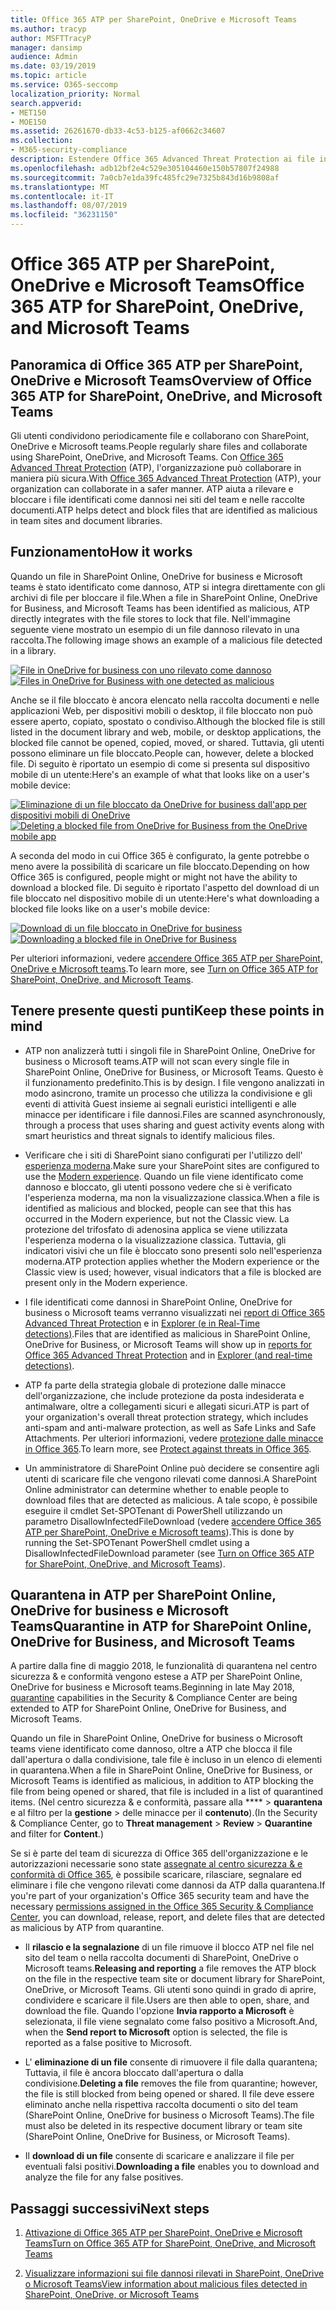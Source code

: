 ```yaml
---
title: Office 365 ATP per SharePoint, OneDrive e Microsoft Teams
ms.author: tracyp
author: MSFTTracyP
manager: dansimp
audience: Admin
ms.date: 03/19/2019
ms.topic: article
ms.service: O365-seccomp
localization_priority: Normal
search.appverid:
- MET150
- MOE150
ms.assetid: 26261670-db33-4c53-b125-af0662c34607
ms.collection:
- M365-security-compliance
description: Estendere Office 365 Advanced Threat Protection ai file in SharePoint Online, OneDrive for business e Microsoft teams per consentire una collaborazione più sicura per l'organizzazione.
ms.openlocfilehash: adb12bf2e4c529e305104460e150b57807f24988
ms.sourcegitcommit: 7a0cb7e1da39fc485fc29e7325b843d16b9808af
ms.translationtype: MT
ms.contentlocale: it-IT
ms.lasthandoff: 08/07/2019
ms.locfileid: "36231150"
---
```

# <a name="office-365-atp-for-sharepoint-onedrive-and-microsoft-teams"></a><span data-ttu-id="6d21a-103">Office 365 ATP per SharePoint, OneDrive e Microsoft Teams</span><span class="sxs-lookup"><span data-stu-id="6d21a-103">Office 365 ATP for SharePoint, OneDrive, and Microsoft Teams</span></span>

## <a name="overview-of-office-365-atp-for-sharepoint-onedrive-and-microsoft-teams"></a><span data-ttu-id="6d21a-104">Panoramica di Office 365 ATP per SharePoint, OneDrive e Microsoft Teams</span><span class="sxs-lookup"><span data-stu-id="6d21a-104">Overview of Office 365 ATP for SharePoint, OneDrive, and Microsoft Teams</span></span>

<span data-ttu-id="6d21a-105">Gli utenti condividono periodicamente file e collaborano con SharePoint, OneDrive e Microsoft teams.</span><span class="sxs-lookup"><span data-stu-id="6d21a-105">People regularly share files and collaborate using SharePoint, OneDrive, and Microsoft Teams.</span></span> <span data-ttu-id="6d21a-106">Con [Office 365 Advanced Threat Protection](office-365-atp.md) (ATP), l'organizzazione può collaborare in maniera più sicura.</span><span class="sxs-lookup"><span data-stu-id="6d21a-106">With [Office 365 Advanced Threat Protection](office-365-atp.md) (ATP), your organization can collaborate in a safer manner.</span></span> <span data-ttu-id="6d21a-107">ATP aiuta a rilevare e bloccare i file identificati come dannosi nei siti del team e nelle raccolte documenti.</span><span class="sxs-lookup"><span data-stu-id="6d21a-107">ATP helps detect and block files that are identified as malicious in team sites and document libraries.</span></span>  
  
## <a name="how-it-works"></a><span data-ttu-id="6d21a-108">Funzionamento</span><span class="sxs-lookup"><span data-stu-id="6d21a-108">How it works</span></span>

<span data-ttu-id="6d21a-109">Quando un file in SharePoint Online, OneDrive for business e Microsoft teams è stato identificato come dannoso, ATP si integra direttamente con gli archivi di file per bloccare il file.</span><span class="sxs-lookup"><span data-stu-id="6d21a-109">When a file in SharePoint Online, OneDrive for Business, and Microsoft Teams has been identified as malicious, ATP directly integrates with the file stores to lock that file.</span></span> <span data-ttu-id="6d21a-110">Nell'immagine seguente viene mostrato un esempio di un file dannoso rilevato in una raccolta.</span><span class="sxs-lookup"><span data-stu-id="6d21a-110">The following image shows an example of a malicious file detected in a library.</span></span>
  
<span data-ttu-id="6d21a-111">[![File in OneDrive for business con uno rilevato come dannoso](media/2bba71cc-7ad1-4799-8b9d-d56f923db3a7.png)](https://support.office.com/article/01e902ad-a903-4e0f-b093-1e1ac0c37ad2)</span><span class="sxs-lookup"><span data-stu-id="6d21a-111">[![Files in OneDrive for Business with one detected as malicious](media/2bba71cc-7ad1-4799-8b9d-d56f923db3a7.png)](https://support.office.com/article/01e902ad-a903-4e0f-b093-1e1ac0c37ad2)</span></span>
  
<span data-ttu-id="6d21a-112">Anche se il file bloccato è ancora elencato nella raccolta documenti e nelle applicazioni Web, per dispositivi mobili o desktop, il file bloccato non può essere aperto, copiato, spostato o condiviso.</span><span class="sxs-lookup"><span data-stu-id="6d21a-112">Although the blocked file is still listed in the document library and web, mobile, or desktop applications, the blocked file cannot be opened, copied, moved, or shared.</span></span> <span data-ttu-id="6d21a-113">Tuttavia, gli utenti possono eliminare un file bloccato.</span><span class="sxs-lookup"><span data-stu-id="6d21a-113">People can, however, delete a blocked file.</span></span> <span data-ttu-id="6d21a-114">Di seguito è riportato un esempio di come si presenta sul dispositivo mobile di un utente:</span><span class="sxs-lookup"><span data-stu-id="6d21a-114">Here's an example of what that looks like on a user's mobile device:</span></span>
  
<span data-ttu-id="6d21a-115">[![Eliminazione di un file bloccato da OneDrive for business dall'app per dispositivi mobili di OneDrive](media/cb1c1705-fd0a-45b8-9a26-c22503011d54.png)](https://support.office.com/article/01e902ad-a903-4e0f-b093-1e1ac0c37ad2)</span><span class="sxs-lookup"><span data-stu-id="6d21a-115">[![Deleting a blocked file from OneDrive for Business from the OneDrive mobile app](media/cb1c1705-fd0a-45b8-9a26-c22503011d54.png)](https://support.office.com/article/01e902ad-a903-4e0f-b093-1e1ac0c37ad2)</span></span>
  
<span data-ttu-id="6d21a-116">A seconda del modo in cui Office 365 è configurato, la gente potrebbe o meno avere la possibilità di scaricare un file bloccato.</span><span class="sxs-lookup"><span data-stu-id="6d21a-116">Depending on how Office 365 is configured, people might or might not have the ability to download a blocked file.</span></span> <span data-ttu-id="6d21a-117">Di seguito è riportato l'aspetto del download di un file bloccato nel dispositivo mobile di un utente:</span><span class="sxs-lookup"><span data-stu-id="6d21a-117">Here's what downloading a blocked file looks like on a user's mobile device:</span></span>
  
<span data-ttu-id="6d21a-118">[![Download di un file bloccato in OneDrive for business](media/be288a82-bdd8-4371-93d8-1783db3b61bc.png)](https://support.office.com/article/01e902ad-a903-4e0f-b093-1e1ac0c37ad2)</span><span class="sxs-lookup"><span data-stu-id="6d21a-118">[![Downloading a blocked file in OneDrive for Business](media/be288a82-bdd8-4371-93d8-1783db3b61bc.png)](https://support.office.com/article/01e902ad-a903-4e0f-b093-1e1ac0c37ad2)</span></span>
  
<span data-ttu-id="6d21a-119">Per ulteriori informazioni, vedere [accendere Office 365 ATP per SharePoint, OneDrive e Microsoft teams](turn-on-atp-for-spo-odb-and-teams.md).</span><span class="sxs-lookup"><span data-stu-id="6d21a-119">To learn more, see [Turn on Office 365 ATP for SharePoint, OneDrive, and Microsoft Teams](turn-on-atp-for-spo-odb-and-teams.md).</span></span>
  
## <a name="keep-these-points-in-mind"></a><span data-ttu-id="6d21a-120">Tenere presente questi punti</span><span class="sxs-lookup"><span data-stu-id="6d21a-120">Keep these points in mind</span></span>

- <span data-ttu-id="6d21a-121">ATP non analizzerà tutti i singoli file in SharePoint Online, OneDrive for business o Microsoft teams.</span><span class="sxs-lookup"><span data-stu-id="6d21a-121">ATP will not scan every single file in SharePoint Online, OneDrive for Business, or Microsoft Teams.</span></span> <span data-ttu-id="6d21a-122">Questo è il funzionamento predefinito.</span><span class="sxs-lookup"><span data-stu-id="6d21a-122">This is by design.</span></span> <span data-ttu-id="6d21a-123">I file vengono analizzati in modo asincrono, tramite un processo che utilizza la condivisione e gli eventi di attività Guest insieme ai segnali euristici intelligenti e alle minacce per identificare i file dannosi.</span><span class="sxs-lookup"><span data-stu-id="6d21a-123">Files are scanned asynchronously, through a process that uses sharing and guest activity events along with smart heuristics and threat signals to identify malicious files.</span></span>

- <span data-ttu-id="6d21a-124">Verificare che i siti di SharePoint siano configurati per l'utilizzo dell' [esperienza moderna](https://docs.microsoft.com/sharepoint/guide-to-sharepoint-modern-experience).</span><span class="sxs-lookup"><span data-stu-id="6d21a-124">Make sure your SharePoint sites are configured to use the [Modern experience](https://docs.microsoft.com/sharepoint/guide-to-sharepoint-modern-experience).</span></span> <span data-ttu-id="6d21a-125">Quando un file viene identificato come dannoso e bloccato, gli utenti possono vedere che si è verificato l'esperienza moderna, ma non la visualizzazione classica.</span><span class="sxs-lookup"><span data-stu-id="6d21a-125">When a file is identified as malicious and blocked, people can see that this has occurred in the Modern experience, but not the Classic view.</span></span> <span data-ttu-id="6d21a-126">La protezione del trifosfato di adenosina applica se viene utilizzata l'esperienza moderna o la visualizzazione classica. Tuttavia, gli indicatori visivi che un file è bloccato sono presenti solo nell'esperienza moderna.</span><span class="sxs-lookup"><span data-stu-id="6d21a-126">ATP protection applies whether the Modern experience or the Classic view is used; however, visual indicators that a file is blocked are present only in the Modern experience.</span></span>
    
- <span data-ttu-id="6d21a-127">I file identificati come dannosi in SharePoint Online, OneDrive for business o Microsoft teams verranno visualizzati nei [report di Office 365 Advanced Threat Protection](view-reports-for-atp.md) e in [Explorer (e in Real-Time detections)](threat-explorer.md).</span><span class="sxs-lookup"><span data-stu-id="6d21a-127">Files that are identified as malicious in SharePoint Online, OneDrive for Business, or Microsoft Teams will show up in [reports for Office 365 Advanced Threat Protection](view-reports-for-atp.md) and in [Explorer (and real-time detections)](threat-explorer.md).</span></span>
    
- <span data-ttu-id="6d21a-128">ATP fa parte della strategia globale di protezione dalle minacce dell'organizzazione, che include protezione da posta indesiderata e antimalware, oltre a collegamenti sicuri e allegati sicuri.</span><span class="sxs-lookup"><span data-stu-id="6d21a-128">ATP is part of your organization's overall threat protection strategy, which includes anti-spam and anti-malware protection, as well as Safe Links and Safe Attachments.</span></span> <span data-ttu-id="6d21a-129">Per ulteriori informazioni, vedere [protezione dalle minacce in Office 365](protect-against-threats.md).</span><span class="sxs-lookup"><span data-stu-id="6d21a-129">To learn more, see [Protect against threats in Office 365](protect-against-threats.md).</span></span>
    
- <span data-ttu-id="6d21a-130">Un amministratore di SharePoint Online può decidere se consentire agli utenti di scaricare file che vengono rilevati come dannosi.</span><span class="sxs-lookup"><span data-stu-id="6d21a-130">A SharePoint Online administrator can determine whether to enable people to download files that are detected as malicious.</span></span> <span data-ttu-id="6d21a-131">A tale scopo, è possibile eseguire il cmdlet Set-SPOTenant di PowerShell utilizzando un parametro DisallowInfectedFileDownload (vedere [accendere Office 365 ATP per SharePoint, OneDrive e Microsoft teams](turn-on-atp-for-spo-odb-and-teams.md)).</span><span class="sxs-lookup"><span data-stu-id="6d21a-131">This is done by running the Set-SPOTenant PowerShell cmdlet using a DisallowInfectedFileDownload parameter (see [Turn on Office 365 ATP for SharePoint, OneDrive, and Microsoft Teams](turn-on-atp-for-spo-odb-and-teams.md)).</span></span>
    
## <a name="quarantine-in-atp-for-sharepoint-online-onedrive-for-business-and-microsoft-teams"></a><span data-ttu-id="6d21a-132">Quarantena in ATP per SharePoint Online, OneDrive for business e Microsoft Teams</span><span class="sxs-lookup"><span data-stu-id="6d21a-132">Quarantine in ATP for SharePoint Online, OneDrive for Business, and Microsoft Teams</span></span>

 <span data-ttu-id="6d21a-133">A partire dalla fine di maggio [](quarantine-email-messages.md) 2018, le funzionalità di quarantena nel centro sicurezza &amp; e conformità vengono estese a ATP per SharePoint Online, OneDrive for business e Microsoft teams.</span><span class="sxs-lookup"><span data-stu-id="6d21a-133">Beginning in late May 2018, [quarantine](quarantine-email-messages.md) capabilities in the Security &amp; Compliance Center are being extended to ATP for SharePoint Online, OneDrive for Business, and Microsoft Teams.</span></span>
  
<span data-ttu-id="6d21a-134">Quando un file in SharePoint Online, OneDrive for business o Microsoft teams viene identificato come dannoso, oltre a ATP che blocca il file dall'apertura o dalla condivisione, tale file è incluso in un elenco di elementi in quarantena.</span><span class="sxs-lookup"><span data-stu-id="6d21a-134">When a file in SharePoint Online, OneDrive for Business, or Microsoft Teams is identified as malicious, in addition to ATP blocking the file from being opened or shared, that file is included in a list of quarantined items.</span></span> <span data-ttu-id="6d21a-135">(Nel centro sicurezza &amp; e conformità, passare alla \*\*\*\* \> **quarantena** e al filtro per la **gestione** \> delle minacce per il **contenuto**).</span><span class="sxs-lookup"><span data-stu-id="6d21a-135">(In the Security &amp; Compliance Center, go to **Threat management** \> **Review** \> **Quarantine** and filter for **Content**.)</span></span> 
  
<span data-ttu-id="6d21a-136">Se si è parte del team di sicurezza di Office 365 dell'organizzazione e le autorizzazioni necessarie sono state [assegnate al centro sicurezza &amp; e conformità di Office 365](permissions-in-the-security-and-compliance-center.md), è possibile scaricare, rilasciare, segnalare ed eliminare i file che vengono rilevati come dannosi da ATP dalla quarantena.</span><span class="sxs-lookup"><span data-stu-id="6d21a-136">If you're part of your organization's Office 365 security team and have the necessary [permissions assigned in the Office 365 Security &amp; Compliance Center](permissions-in-the-security-and-compliance-center.md), you can download, release, report, and delete files that are detected as malicious by ATP from quarantine.</span></span>
  
- <span data-ttu-id="6d21a-137">Il **rilascio e la segnalazione** di un file rimuove il blocco ATP nel file nel sito del team o nella raccolta documenti di SharePoint, OneDrive o Microsoft teams.</span><span class="sxs-lookup"><span data-stu-id="6d21a-137">**Releasing and reporting** a file removes the ATP block on the file in the respective team site or document library for SharePoint, OneDrive, or Microsoft Teams.</span></span> <span data-ttu-id="6d21a-138">Gli utenti sono quindi in grado di aprire, condividere e scaricare il file.</span><span class="sxs-lookup"><span data-stu-id="6d21a-138">Users are then able to open, share, and download the file.</span></span> <span data-ttu-id="6d21a-139">Quando l'opzione **Invia rapporto a Microsoft** è selezionata, il file viene segnalato come falso positivo a Microsoft.</span><span class="sxs-lookup"><span data-stu-id="6d21a-139">And, when the **Send report to Microsoft** option is selected, the file is reported as a false positive to Microsoft.</span></span> 
    
- <span data-ttu-id="6d21a-140">L' **eliminazione di un file** consente di rimuovere il file dalla quarantena; Tuttavia, il file è ancora bloccato dall'apertura o dalla condivisione.</span><span class="sxs-lookup"><span data-stu-id="6d21a-140">**Deleting a file** removes the file from quarantine; however, the file is still blocked from being opened or shared.</span></span> <span data-ttu-id="6d21a-141">Il file deve essere eliminato anche nella rispettiva raccolta documenti o sito del team (SharePoint Online, OneDrive for business o Microsoft Teams).</span><span class="sxs-lookup"><span data-stu-id="6d21a-141">The file must also be deleted in its respective document library or team site (SharePoint Online, OneDrive for Business, or Microsoft Teams).</span></span> 
    
- <span data-ttu-id="6d21a-142">Il **download di un file** consente di scaricare e analizzare il file per eventuali falsi positivi.</span><span class="sxs-lookup"><span data-stu-id="6d21a-142">**Downloading a file** enables you to download and analyze the file for any false positives.</span></span> 
    
## <a name="next-steps"></a><span data-ttu-id="6d21a-143">Passaggi successivi</span><span class="sxs-lookup"><span data-stu-id="6d21a-143">Next steps</span></span>

1. [<span data-ttu-id="6d21a-144">Attivazione di Office 365 ATP per SharePoint, OneDrive e Microsoft Teams</span><span class="sxs-lookup"><span data-stu-id="6d21a-144">Turn on Office 365 ATP for SharePoint, OneDrive, and Microsoft Teams</span></span>](turn-on-atp-for-spo-odb-and-teams.md)
    
2. [<span data-ttu-id="6d21a-145">Visualizzare informazioni sui file dannosi rilevati in SharePoint, OneDrive o Microsoft Teams</span><span class="sxs-lookup"><span data-stu-id="6d21a-145">View information about malicious files detected in SharePoint, OneDrive, or Microsoft Teams</span></span>](malicious-files-detected-in-spo-odb-or-teams.md)
    
